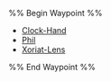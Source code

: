 %% Begin Waypoint %%
- [Clock-Hand](Clock-Hand.md)
- [Phil](Phil.md)
- [Xoriat-Lens](Xoriat-Lens.md)

%% End Waypoint %%
